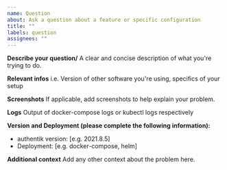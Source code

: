 ```yaml
---
name: Question
about: Ask a question about a feature or specific configuration
title: ""
labels: question
assignees: ""
---
```


**Describe your question/**
A clear and concise description of what you're trying to do.

**Relevant infos**
i.e. Version of other software you're using, specifics of your setup

**Screenshots**
If applicable, add screenshots to help explain your problem.

**Logs**
Output of docker-compose logs or kubectl logs respectively

**Version and Deployment (please complete the following information):**

-   authentik version: [e.g. 2021.8.5]
-   Deployment: [e.g. docker-compose, helm]

**Additional context**
Add any other context about the problem here.

